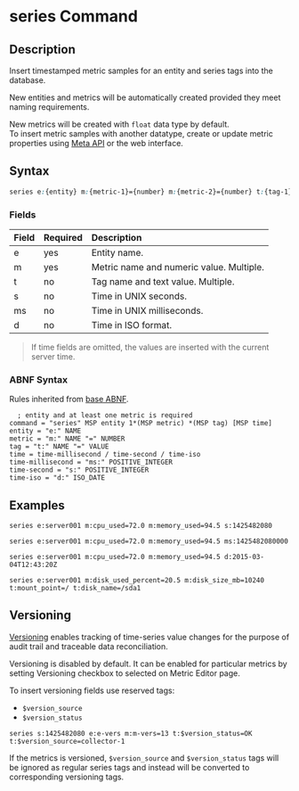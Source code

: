 # series Command

## Description

Insert timestamped metric samples for an entity and series tags into the database. 

New entities and metrics will be automatically created provided they meet naming requirements.

New metrics will be created with `float` data type by default.<br>To insert metric samples with another datatype, create or update metric properties using [Meta API](/api/meta/metric/create-or-replace.md) or the web interface.

## Syntax

```css
series e:{entity} m:{metric-1}={number} m:{metric-2}={number} t:{tag-1}={text} t:{tag-2}={text} s:{seconds} 
```

### Fields

| **Field** | **Required** | **Description** |
|:---|:---|:---|
| e         | yes          | Entity name. |
| m         | yes          | Metric name and numeric value. Multiple. |
| t         | no           | Tag name and text value. Multiple. |
| s         | no           | Time in UNIX seconds. | 
| ms        | no           | Time in UNIX milliseconds. | 
| d         | no           | Time in ISO format. | 

> If time fields are omitted, the values are inserted with the current server time.

### ABNF Syntax

Rules inherited from [base ABNF](base-abnf.md).

```properties
  ; entity and at least one metric is required
command = "series" MSP entity 1*(MSP metric) *(MSP tag) [MSP time]
entity = "e:" NAME
metric = "m:" NAME "=" NUMBER
tag = "t:" NAME "=" VALUE
time = time-millisecond / time-second / time-iso
time-millisecond = "ms:" POSITIVE_INTEGER
time-second = "s:" POSITIVE_INTEGER
time-iso = "d:" ISO_DATE
```

## Examples

```ls
series e:server001 m:cpu_used=72.0 m:memory_used=94.5 s:1425482080
```

```ls
series e:server001 m:cpu_used=72.0 m:memory_used=94.5 ms:1425482080000
```

```ls
series e:server001 m:cpu_used=72.0 m:memory_used=94.5 d:2015-03-04T12:43:20Z
```

```ls
series e:server001 m:disk_used_percent=20.5 m:disk_size_mb=10240 t:mount_point=/ t:disk_name=/sda1
```

## Versioning


[Versioning](http://axibase.com/products/axibase-time-series-database/data-model/versioning/) enables tracking of time-series value changes for the purpose of audit trail and traceable data reconciliation.

Versioning is disabled by default. It can be enabled for particular metrics by setting Versioning checkbox to selected on Metric Editor page.

To insert versioning fields use reserved tags:

* `$version_source`
* `$version_status`

```ls
series s:1425482080 e:e-vers m:m-vers=13 t:$version_status=OK t:$version_source=collector-1
```

If the metrics is versioned,  `$version_source` and `$version_status` tags will be ignored as regular series tags and instead will be converted to corresponding versioning tags.

